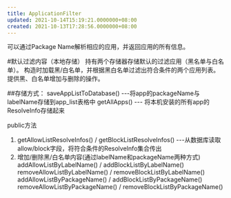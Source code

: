 ```yaml
---
title: ApplicationFilter
updated: 2021-10-14T15:19:21.0000000+08:00
created: 2021-10-13T17:28:56.0000000+08:00
---
```


可以通过Package Name解析相应的应用，并返回应用的所有信息。

\#默认过滤内容（本地存储）
持有两个存储器存储默认的过滤应用（黑名单与白名单）。
构造时加载黑/白名单，并根据黑白名单过滤出符合条件的两个应用列表。
提供黑、白名单增加与删除的操作。

\##存储方式：
saveAppListToDatabase() ---将app的packageName与labelName存储到app_list表格中
getAllApps() --- 将本机安装的所有app的ResolveInfo存储起来

public方法
1.  getAllowListResolveInfos() / getBlockListResolveInfos() ---从数据库读取allow/block字段，将符合条件的ResolveInfo集合传出
2.  增加/删除黑/白名单内容(通过labelName和packageName两种方式)  
    addAllowListByLabelName() / addBlockListByLabelName()  
    removeAllowListByLabelName() / removeBlockListByLabelName()  
    addAllowListByPackageName() / addBlockListByPackageName()  
    removeAllowListByPackageName() / removeBlockListByPackageName()  

      

